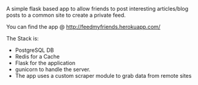 
A simple flask based app to allow friends to post interesting articles/blog posts to a common site to create a private feed.

You can find the app @ http://feedmyfriends.herokuapp.com/

The Stack is:
- PostgreSQL DB
- Redis for a Cache
- Flask for the application
- gunicorn to handle the server.
- The app uses a custom scraper module to grab data from remote sites
